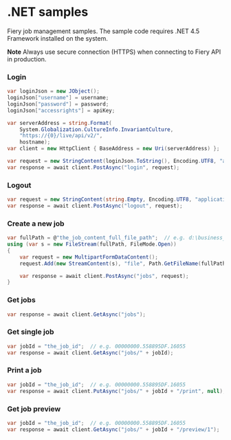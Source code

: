 .NET samples
===============

Fiery job management samples. The sample code requires .NET 4.5 Framework installed on the system.

**Note** Always use secure connection (HTTPS) when connecting to Fiery API in production.


### Login

```csharp
var loginJson = new JObject();
loginJson["username"] = username;
loginJson["password"] = password;
loginJson["accessrights"] = apiKey;

var serverAddress = string.Format(
    System.Globalization.CultureInfo.InvariantCulture,
    "https://{0}/live/api/v2/",
    hostname);
var client = new HttpClient { BaseAddress = new Uri(serverAddress) };

var request = new StringContent(loginJson.ToString(), Encoding.UTF8, "application/json");
var response = await client.PostAsync("login", request);
```


### Logout

```csharp
var request = new StringContent(string.Empty, Encoding.UTF8, "application/json");
var response = await client.PostAsync("logout", request);
```


### Create a new job

```csharp
var fullPath = @"the_job_content_full_file_path";  // e.g. d:\business_card.pdf
using (var s = new FileStream(fullPath, FileMode.Open))
{
    var request = new MultipartFormDataContent();
    request.Add(new StreamContent(s), "file", Path.GetFileName(fullPath));

    var response = await client.PostAsync("jobs", request);
}
```


### Get jobs

```csharp
var response = await client.GetAsync("jobs");
```


### Get single job

```csharp
var jobId = "the_job_id";  // e.g. 00000000.558895DF.16055
var response = await client.GetAsync("jobs/" + jobId);
```


### Print a job

```csharp
var jobId = "the_job_id";  // e.g. 00000000.558895DF.16055
var response = await client.PutAsync("jobs/" + jobId + "/print", null);
```


### Get job preview

```csharp
var jobId = "the_job_id";  // e.g. 00000000.558895DF.16055
var response = await client.GetAsync("jobs/" + jobId + "/preview/1");
```
